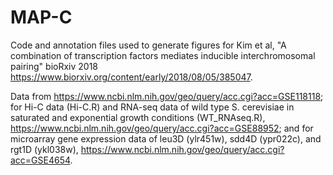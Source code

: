 # MAP-C

Code and annotation files used to generate figures for Kim et al, "A combination of transcription factors mediates inducible interchromosomal pairing" bioRxiv 2018 https://www.biorxiv.org/content/early/2018/08/05/385047.

Data from https://www.ncbi.nlm.nih.gov/geo/query/acc.cgi?acc=GSE118118; for Hi-C data (Hi-C.R) and RNA-seq data of wild type S. cerevisiae in saturated and exponential growth conditions (WT_RNAseq.R), https://www.ncbi.nlm.nih.gov/geo/query/acc.cgi?acc=GSE88952; and for microarray gene expression data of leu3D (ylr451w), sdd4D (ypr022c), and rgt1D (ykl038w), https://www.ncbi.nlm.nih.gov/geo/query/acc.cgi?acc=GSE4654.
